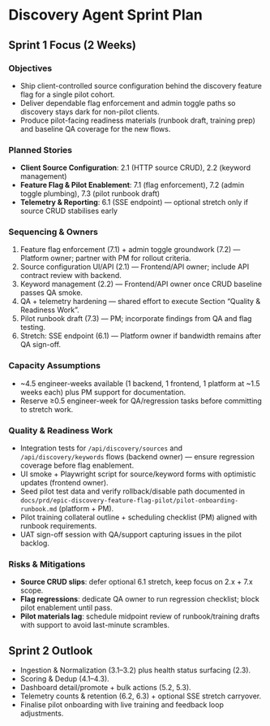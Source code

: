 # Discovery Agent Sprint Plan

## Sprint 1 Focus (2 Weeks)

### Objectives
- Ship client-controlled source configuration behind the discovery feature flag for a single pilot cohort.
- Deliver dependable flag enforcement and admin toggle paths so discovery stays dark for non-pilot clients.
- Produce pilot-facing readiness materials (runbook draft, training prep) and baseline QA coverage for the new flows.

### Planned Stories
- **Client Source Configuration**: 2.1 (HTTP source CRUD), 2.2 (keyword management)
- **Feature Flag & Pilot Enablement**: 7.1 (flag enforcement), 7.2 (admin toggle plumbing), 7.3 (pilot runbook draft)
- **Telemetry & Reporting**: 6.1 (SSE endpoint) — optional stretch only if source CRUD stabilises early

### Sequencing & Owners
1. Feature flag enforcement (7.1) + admin toggle groundwork (7.2) — Platform owner; partner with PM for rollout criteria.
2. Source configuration UI/API (2.1) — Frontend/API owner; include API contract review with backend.
3. Keyword management (2.2) — Frontend/API owner once CRUD baseline passes QA smoke.
4. QA + telemetry hardening — shared effort to execute Section “Quality & Readiness Work”.
5. Pilot runbook draft (7.3) — PM; incorporate findings from QA and flag testing.
6. Stretch: SSE endpoint (6.1) — Platform owner if bandwidth remains after QA sign-off.

### Capacity Assumptions
- ~4.5 engineer-weeks available (1 backend, 1 frontend, 1 platform at ~1.5 weeks each) plus PM support for documentation.
- Reserve ≥0.5 engineer-week for QA/regression tasks before committing to stretch work.

### Quality & Readiness Work
- Integration tests for `/api/discovery/sources` and `/api/discovery/keywords` flows (backend owner) — ensure regression coverage before flag enablement.
- UI smoke + Playwright script for source/keyword forms with optimistic updates (frontend owner).
- Seed pilot test data and verify rollback/disable path documented in `docs/prd/epic-discovery-feature-flag-pilot/pilot-onboarding-runbook.md` (platform + PM).
- Pilot training collateral outline + scheduling checklist (PM) aligned with runbook requirements.
- UAT sign-off session with QA/support capturing issues in the pilot backlog.

### Risks & Mitigations
- **Source CRUD slips**: defer optional 6.1 stretch, keep focus on 2.x + 7.x scope.
- **Flag regressions**: dedicate QA owner to run regression checklist; block pilot enablement until pass.
- **Pilot materials lag**: schedule midpoint review of runbook/training drafts with support to avoid last-minute scrambles.

## Sprint 2 Outlook
- Ingestion & Normalization (3.1–3.2) plus health status surfacing (2.3).
- Scoring & Dedup (4.1–4.3).
- Dashboard detail/promote + bulk actions (5.2, 5.3).
- Telemetry counts & retention (6.2, 6.3) + optional SSE stretch carryover.
- Finalise pilot onboarding with live training and feedback loop adjustments.
